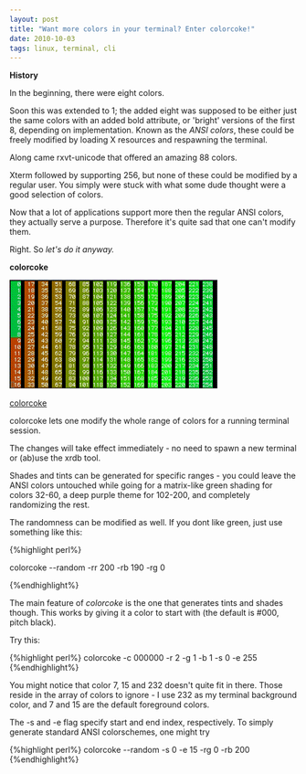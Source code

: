 ```yaml
---
layout: post
title: "Want more colors in your terminal? Enter colorcoke!"
date: 2010-10-03
tags: linux, terminal, cli
---
```



**History**

In the beginning, there were eight colors.

Soon this was extended to 1; the added eight was supposed to be either
just the same colors with an added bold attribute, or 'bright' versions
of the first 8, depending on implementation. Known as the *ANSI
colors*, these could be freely modified by loading X resources and
respawning the terminal.

Along came rxvt-unicode that offered an amazing 88 colors.

Xterm followed by supporting 256, but none of these could be modified by
a regular user. You simply were stuck with what some dude thought were a
good selection of colors.

Now that a lot of applications support more then the regular ANSI
colors, they actually serve a purpose. Therefore it's quite sad that one
can't modify them.

Right. So *let's do it anyway.*

**colorcoke**

![colorcoke](/assets/colorcoke.gif)

[colorcoke](http://github.com/trapd00r/colorcoke)


colorcoke lets one modify the whole range of colors for a running terminal session.

The changes will take effect immediately - no need to spawn a new
terminal or (ab)use the xrdb tool.

Shades and tints can be generated for specific ranges - you could leave the
ANSI colors untouched while going for a matrix-like green shading for colors
32-60, a deep purple theme for 102-200, and completely randomizing the rest.

The randomness can be modified as well. If you dont like green, just use
something like this:

{%highlight perl%}

colorcoke --random -rr 200 -rb 190 -rg 0

{%endhighlight%}

The main feature of *colorcoke* is the one that generates tints and shades though.
This works by giving it a color to start with (the default is #000, pitch black).

Try this:

{%highlight perl%}
colorcoke -c 000000 -r 2 -g 1 -b 1 -s 0 -e 255
{%endhighlight%}

You might notice that color 7, 15 and 232 doesn't quite fit in there.
Those reside in the array of colors to ignore - I use 232 as my terminal
background color, and 7 and 15 are the default foreground colors.

The -s and -e flag specify start and end index, respectively. To simply
generate standard ANSI colorschemes, one might try

{%highlight perl%}
colorcoke --random -s 0 -e 15 -rg 0 -rb 200
{%endhighlight%}
